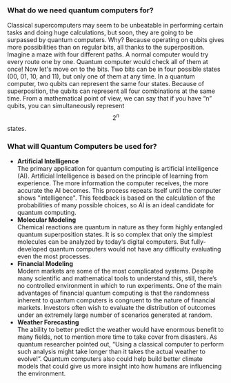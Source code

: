 ### What do we need quantum computers for?
Classical supercomputers may seem to be unbeatable in performing certain tasks and doing huge calculations, but soon, they are going to be surpassed by quantum computers. Why? Because operating on qubits gives more possibilities than on regular bits, all thanks to the superposition. Imagine a maze with four different paths. A normal computer would try every route one by one. Quantum computer would check all of them at once! Now let's move on to the bits. Two bits can be in four possible states (00, 01, 10, and 11), but only one of them at any time. In a quantum computer, two qubits can represent the same four states. Because of superposition, the qubits can represent all four combinations at the same time. From a mathematical point of view, we can say that if you have “n” qubits, you can simultaneously represent $$2^n$$ states.

### What will Quantum Computers be used for?
 - **Artificial Intelligence** <br/> The primary application for quantum computing is artificial intelligence (AI). Artificial Intelligence is based on the principle of learning from experience. The more information the computer receives, the more accurate the AI becomes. This process repeats itself until the computer shows "intelligence". This feedback is based on the calculation of the probabilities of many possible choices, so AI is an ideal candidate for quantum computing. <br/>
 - **Molecular Modeling** <br/> Chemical reactions are quantum in nature as they form highly entangled quantum superposition states. It is so complex that only the simplest molecules can be analyzed by today’s digital computers. But fully-developed quantum computers would not have any difficulty evaluating even the most processes. 
 - **Financial Modeling** <br/> Modern markets are some of the most complicated systems. Despite many scientific and mathematical tools to understand this, still, there’s no controlled environment in which to run experiments. One of the main advantages of financial quantum computing is that the randomness inherent to quantum computers is congruent to the nature of financial markets. Investors often wish to evaluate the distribution of outcomes under an extremely large number of scenarios generated at random.
 - **Weather Forecasting** <br/> The ability to better predict the weather would have enormous benefit to many fields, not to mention more time to take cover from disasters. As quantum researcher pointed out, “Using a classical computer to perform such analysis might take longer than it takes the actual weather to evolve!”. Quantum computers also could help build better climate models that could give us more insight into how humans are influencing the environment.
